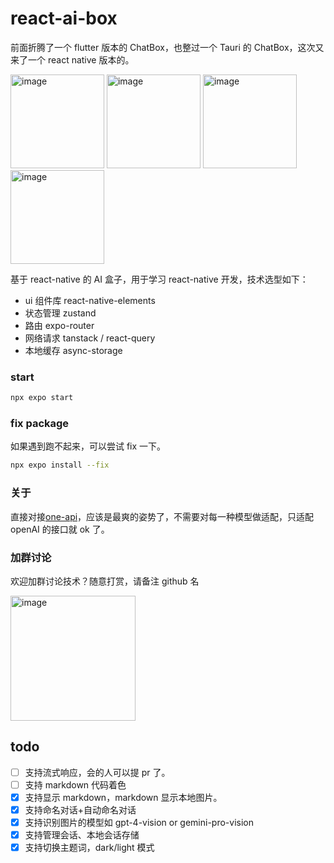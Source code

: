 # react-ai-box

前面折腾了一个 flutter 版本的 ChatBox，也整过一个 Tauri 的 ChatBox，这次又来了一个 react native 版本的。

<img width="150" alt="image" src="https://github.com/bravekingzhang/react-ai-chat/assets/4476322/35fba279-4a0d-498f-ae36-451c23779058">

<img width="150" alt="image" src="https://github.com/bravekingzhang/react-ai-chat/assets/4476322/35fba279-4a0d-498f-ae36-451c23779058">

<img width="150" alt="image" src="https://github.com/bravekingzhang/react-ai-chat/assets/4476322/6cbb3a66-b058-4a86-bb4e-8046498ffdf9">

<img width="150" alt="image" src="https://github.com/bravekingzhang/react-ai-chat/assets/4476322/3efa616d-839f-4751-8fd6-9673109f04f7">

基于 react-native 的 AI 盒子，用于学习 react-native 开发，技术选型如下：

- ui 组件库  react-native-elements
- 状态管理 zustand
- 路由 expo-router
- 网络请求 tanstack / react-query
- 本地缓存 async-storage

### start

```bash
npx expo start
```

### fix package
如果遇到跑不起来，可以尝试 fix 一下。
```bash
npx expo install --fix
```

### 关于
直接对接[one-api](https://github.com/songquanpeng/one-api/issues)，应该是最爽的姿势了，不需要对每一种模型做适配，只适配 openAI 的接口就 ok 了。


### 加群讨论
欢迎加群讨论技术？随意打赏，请备注 github 名

<img width="200" alt="image" src="https://github.com/bravekingzhang/react-ai-chat/assets/4476322/7c457992-a0bc-49a3-9bd6-f23b5f1a595e">

## todo

- [ ] 支持流式响应，会的人可以提 pr 了。
- [ ] 支持 markdown 代码着色
- [x] 支持显示 markdown，markdown 显示本地图片。
- [x] 支持命名对话+自动命名对话
- [x] 支持识别图片的模型如 gpt-4-vision or gemini-pro-vision
- [x] 支持管理会话、本地会话存储
- [x] 支持切换主题词，dark/light 模式